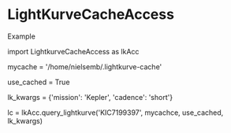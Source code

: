 # LightKurveCacheAccess

Example 

import LightkurveCacheAccess as lkAcc

mycache = '/home/nielsemb/.lightkurve-cache'

use_cached = True

lk_kwargs = {'mission': 'Kepler', 'cadence': 'short'}
                                                                                    
lc = lkAcc.query_lightkurve('KIC7199397', mycachce, use_cached, lk_kwargs)
